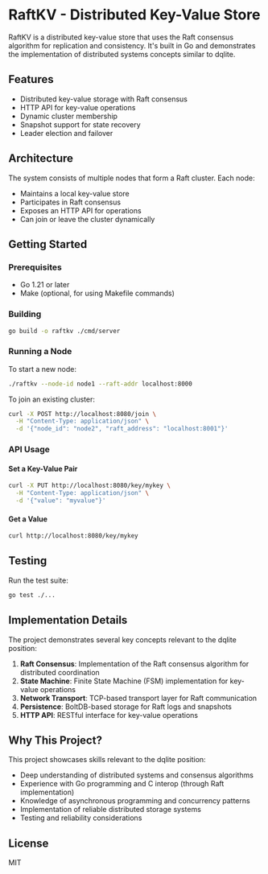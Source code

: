 # RaftKV - Distributed Key-Value Store

RaftKV is a distributed key-value store that uses the Raft consensus algorithm for replication and consistency. It's built in Go and demonstrates the implementation of distributed systems concepts similar to dqlite.

## Features

- Distributed key-value storage with Raft consensus
- HTTP API for key-value operations
- Dynamic cluster membership
- Snapshot support for state recovery
- Leader election and failover

## Architecture

The system consists of multiple nodes that form a Raft cluster. Each node:
- Maintains a local key-value store
- Participates in Raft consensus
- Exposes an HTTP API for operations
- Can join or leave the cluster dynamically

## Getting Started

### Prerequisites

- Go 1.21 or later
- Make (optional, for using Makefile commands)

### Building

```bash
go build -o raftkv ./cmd/server
```

### Running a Node

To start a new node:

```bash
./raftkv --node-id node1 --raft-addr localhost:8000
```

To join an existing cluster:

```bash
curl -X POST http://localhost:8080/join \
  -H "Content-Type: application/json" \
  -d '{"node_id": "node2", "raft_address": "localhost:8001"}'
```

### API Usage

#### Set a Key-Value Pair

```bash
curl -X PUT http://localhost:8080/key/mykey \
  -H "Content-Type: application/json" \
  -d '{"value": "myvalue"}'
```

#### Get a Value

```bash
curl http://localhost:8080/key/mykey
```

## Testing

Run the test suite:

```bash
go test ./...
```

## Implementation Details

The project demonstrates several key concepts relevant to the dqlite position:

1. **Raft Consensus**: Implementation of the Raft consensus algorithm for distributed coordination
2. **State Machine**: Finite State Machine (FSM) implementation for key-value operations
3. **Network Transport**: TCP-based transport layer for Raft communication
4. **Persistence**: BoltDB-based storage for Raft logs and snapshots
5. **HTTP API**: RESTful interface for key-value operations

## Why This Project?

This project showcases skills relevant to the dqlite position:

- Deep understanding of distributed systems and consensus algorithms
- Experience with Go programming and C interop (through Raft implementation)
- Knowledge of asynchronous programming and concurrency patterns
- Implementation of reliable distributed storage systems
- Testing and reliability considerations

## License

MIT 